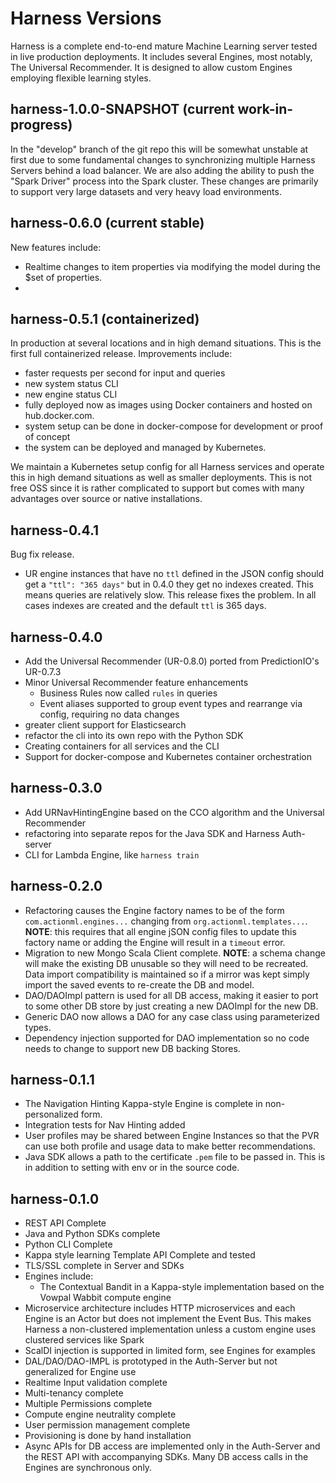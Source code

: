 # Harness Versions

Harness is a complete end-to-end mature Machine Learning server tested in live production deployments. It includes several Engines, most notably, The Universal Recommender. It is designed to allow custom Engines employing flexible learning styles.

## harness-1.0.0-SNAPSHOT (current work-in-progress)

In the "develop" branch of the git repo this will be somewhat unstable at first due to some fundamental changes to synchronizing multiple Harness Servers behind a load balancer. We are also adding the ability to push the "Spark Driver" process into the Spark cluster. These changes are primarily to support very large datasets and very heavy load environments.

## harness-0.6.0 (current stable)

New features include:  

 - Realtime changes to item properties via modifying the model during the $set of properties.
 - 

## harness-0.5.1 (containerized)

In production at several locations and in high demand situations. This is the first full containerized release. Improvements include:

 - faster requests per second for input and queries
 - new system status CLI
 - new engine status CLI
 - fully deployed now as images using Docker containers and hosted on hub.docker.com.
 - system setup can be done in docker-compose for development or proof of concept
 - the system can be deployed and managed by Kubernetes. 

We maintain a Kubernetes setup config for all Harness services and operate this in high demand situations as well as smaller deployments. This is not free OSS since it is rather complicated to support but comes with many advantages over source or native installations. 

## harness-0.4.1

Bug fix release.

 - UR engine instances that have no `ttl` defined in the JSON config should get a `"ttl": "365 days"` but in 0.4.0 they get no indexes created. This means queries are relatively slow. This release fixes the problem. In all cases indexes are created and the default `ttl` is 365 days.
 
## harness-0.4.0

- Add the Universal Recommender (UR-0.8.0) ported from PredictionIO's UR-0.7.3
- Minor Universal Recommender feature enhancements
    - Business Rules now called `rules` in queries
    - Event aliases supported to group event types and rearrange via config, requiring no data changes
- greater client support for Elasticsearch 
- refactor the cli into its own repo with the Python SDK
- Creating containers for all services and the CLI
- Support for docker-compose and Kubernetes container orchestration

## harness-0.3.0

 - Add URNavHintingEngine based on the CCO algorithm and the Universal Recommender
 - refactoring into separate repos for the Java SDK and Harness Auth-server
 - CLI for Lambda Engine, like `harness train`

## harness-0.2.0

 - Refactoring causes the Engine factory names to be of the form `com.actionml.engines...` changing from `org.actionml.templates...`. **NOTE**: this requires that all engine jSON config files to update this factory name or adding the Engine will result in a `timeout` error.
 - Migration to new Mongo Scala Client complete. **NOTE**: a schema change will make the existing DB unusable so they will need to be recreated. Data import compatibility is maintained so if a mirror was kept simply import the saved events to re-create the DB and model.
 - DAO/DAOImpl pattern is used for all DB access, making it easier to port to some other DB store by just creating a new DAOImpl for the new DB.
 - Generic DAO now allows a DAO for any case class using parameterized types.
 - Dependency injection supported for DAO implementation so no code needs to change to support new DB backing Stores.

## harness-0.1.1

 - The Navigation Hinting Kappa-style Engine is complete in non-personalized form.
 - Integration tests for Nav Hinting added
 - User profiles may be shared between Engine Instances so that the PVR can use both profile and usage data to make better recommendations.
 - Java SDK allows a path to the certificate `.pem` file to be passed in. This is in addition to setting with env or in the source code.

## harness-0.1.0

 - REST API Complete
 - Java and Python SDKs complete
 - Python CLI Complete
 - Kappa style learning Template API Complete and tested
 - TLS/SSL complete in Server and SDKs
 - Engines include:
    - The Contextual Bandit in a Kappa-style implementation based on the Vowpal Wabbit compute engine
 - Microservice architecture includes HTTP microservices and each Engine is an Actor but does not implement the Event Bus. This makes Harness a non-clustered implementation unless a custom engine uses clustered services like Spark
 - ScalDI injection is supported in limited form, see Engines for examples
 - DAL/DAO/DAO-IMPL is prototyped in the Auth-Server but not generalized for Engine use
 - Realtime Input validation complete
 - Multi-tenancy complete
 - Multiple Permissions complete
 - Compute engine neutrality complete
 - User permission management complete
 - Provisioning is done by hand installation
 - Async APIs for DB access are implemented only in the Auth-Server and the REST API with accompanying SDKs. Many DB access calls in the Engines are synchronous only. 

